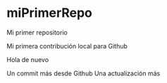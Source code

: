 # miPrimerRepo

Mi primer repositorio

Mi primera contribución local para Github

Hola de nuevo

Un commit más desde Github
Una actualización más
